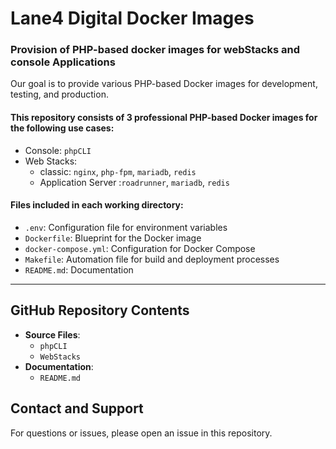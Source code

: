 # Lane4 Digital Docker Images

### Provision of PHP-based docker images for webStacks and console Applications

Our goal is to provide various PHP-based Docker images for development, testing, and production.

#### This repository consists of 3 professional PHP-based Docker images for the following use cases:

- Console: `phpCLI`
- Web Stacks:
    - classic: `nginx`, `php-fpm`, `mariadb`, `redis`
    - Application Server :`roadrunner`, `mariadb`, `redis`

#### Files included in each working directory:
- `.env`: Configuration file for environment variables
- `Dockerfile`: Blueprint for the Docker image
- `docker-compose.yml`: Configuration for Docker Compose
- `Makefile`: Automation file for build and deployment processes
- `README.md`: Documentation

---

## GitHub Repository Contents

- **Source Files**:
    - `phpCLI`
    - `WebStacks`
- **Documentation**:
    - `README.md`

## Contact and Support

For questions or issues, please open an issue in this repository.
